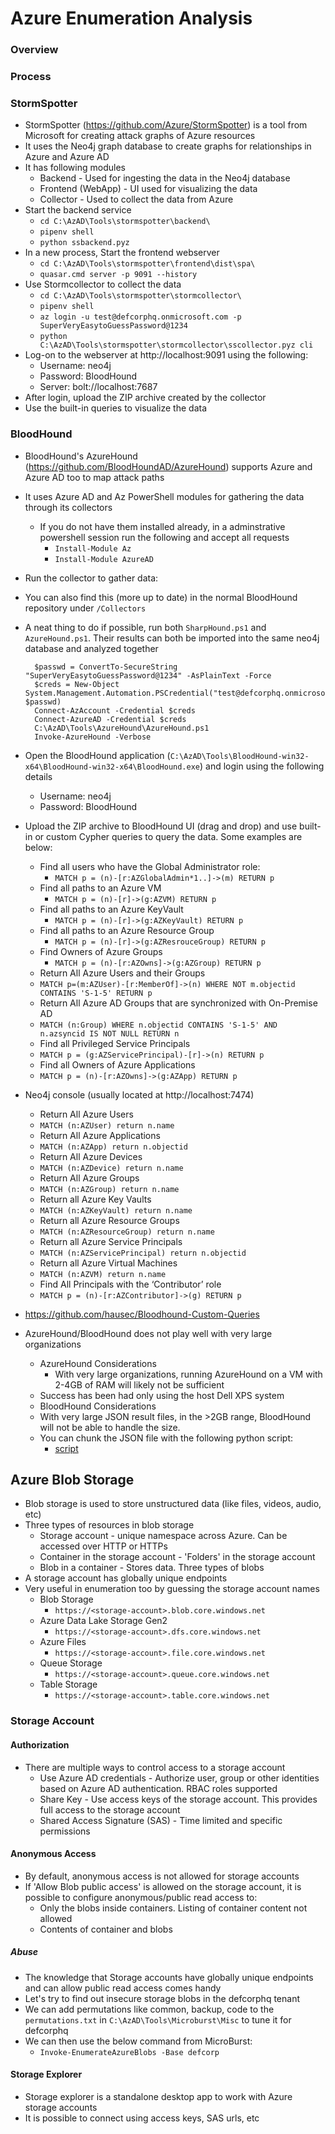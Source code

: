 <!---------------------------------------------------------------------------------
Copyright: (c) BLS OPS LLC.
This program is free software: you can redistribute it and/or modify
it under the terms of the GNU General Public License as published by
the Free Software Foundation, version 3.
This program is distributed in the hope that it will be useful,
but WITHOUT ANY WARRANTY; without even the implied warranty of
MERCHANTABILITY or FITNESS FOR A PARTICULAR PURPOSE. See the
GNU General Public License for more details.
You should have received a copy of the GNU General Public License
along with this program. If not, see <https://www.gnu.org/licenses/>.
--------------------------------------------------------------------------------->
# Azure Enumeration Analysis

### Overview

### Process

### StormSpotter

* StormSpotter (https://github.com/Azure/StormSpotter) is a tool from Microsoft for creating attack graphs of Azure resources
* It uses the Neo4j graph database to create graphs for relationships in Azure and Azure AD
* It has following modules
	* Backend - Used for ingesting the data in the Neo4j database
	* Frontend (WebApp) - UI used for visualizing the data
	* Collector - Used to collect the data from Azure
* Start the backend service
	* `cd C:\AzAD\Tools\stormspotter\backend\`
	* `pipenv shell`
	* `python ssbackend.pyz`
* In a new process, Start the frontend webserver
	* `cd C:\AzAD\Tools\stormspotter\frontend\dist\spa\`
	* `quasar.cmd server -p 9091 --history`
* Use Stormcollector to collect the data
	* `cd C:\AzAD\Tools\stormspotter\stormcollector\`
	* `pipenv shell`
	* `az login -u test@defcorphq.onmicrosoft.com -p SuperVeryEasytoGuessPassword@1234`
	* `python C:\AzAD\Tools\stormspotter\stormcollector\sscollector.pyz cli`
* Log-on to the webserver at http://localhost:9091 using the following:
	* Username: neo4j
	* Password: BloodHound
	* Server: bolt://localhost:7687
* After login, upload the ZIP archive created by the collector
* Use the built-in queries to visualize the data

### BloodHound

* BloodHound's AzureHound (https://github.com/BloodHoundAD/AzureHound) supports Azure and Azure AD too to map attack paths
* It uses Azure AD and Az PowerShell modules for gathering the data through its collectors
	* If you do not have them installed already, in a adminstrative powershell session run the following and accept all requests
		* `Install-Module Az`
		* `Install-Module AzureAD`
* Run the collector to gather data:
* You can also find this (more up to date) in the normal BloodHound repository under `/Collectors`
* A neat thing to do if possible, run both `SharpHound.ps1` and `AzureHound.ps1`. Their results can both be imported into the same neo4j database and analyzed together

		$passwd = ConvertTo-SecureString "SuperVeryEasytoGuessPassword@1234" -AsPlainText -Force
		$creds = New-Object System.Management.Automation.PSCredential("test@defcorphq.onmicrosoft.com", $passwd)
		Connect-AzAccount -Credential $creds
		Connect-AzureAD -Credential $creds
		C:\AzAD\Tools\AzureHound\AzureHound.ps1
		Invoke-AzureHound -Verbose


* Open the BloodHound application (`C:\AzAD\Tools\BloodHound-win32-x64\BloodHound-win32-x64\BloodHound.exe`) and login using the following details
	* Username: neo4j
	* Password: BloodHound
* Upload the ZIP archive to BloodHound UI (drag and drop) and use built-in or custom Cypher queries to query the data. Some examples are below:
	* Find all users who have the Global Administrator role:
		* `MATCH p = (n)-[r:AZGlobalAdmin*1..]->(m) RETURN p`
	* Find all paths to an Azure VM
		* `MATCH p = (n)-[r]->(g:AZVM) RETURN p`
	* Find all paths to an Azure KeyVault
		* `MATCH p = (n)-[r]->(g:AZKeyVault) RETURN p`
	* Find all paths to an Azure Resource Group
		* `MATCH p = (n)-[r]->(g:AZResrouceGroup) RETURN p`
	* Find Owners of Azure Groups
		* `MATCH p = (n)-[r:AZOwns]->(g:AZGroup) RETURN p`
	* Return All Azure Users and their Groups
	* `MATCH p=(m:AZUser)-[r:MemberOf]->(n) WHERE NOT m.objectid CONTAINS 'S-1-5' RETURN p`
	* Return All Azure AD Groups that are synchronized with On-Premise AD
	* `MATCH (n:Group) WHERE n.objectid CONTAINS 'S-1-5' AND n.azsyncid IS NOT NULL RETURN n`
	* Find all Privileged Service Principals
	* `MATCH p = (g:AZServicePrincipal)-[r]->(n) RETURN p`
	* Find all Owners of Azure Applications
	* `MATCH p = (n)-[r:AZOwns]->(g:AZApp) RETURN p`
* Neo4j console (usually located at http://localhost:7474)
	* Return All Azure Users
	* `MATCH (n:AZUser) return n.name`
	* Return All Azure Applications
	* `MATCH (n:AZApp) return n.objectid`
	* Return All Azure Devices
	* `MATCH (n:AZDevice) return n.name`
	* Return All Azure Groups
	* `MATCH (n:AZGroup) return n.name`
	* Return all Azure Key Vaults
	* `MATCH (n:AZKeyVault) return n.name`
	* Return all Azure Resource Groups
	* `MATCH (n:AZResourceGroup) return n.name`
	* Return all Azure Service Principals
	* `MATCH (n:AZServicePrincipal) return n.objectid`
	* Return all Azure Virtual Machines
	* `MATCH (n:AZVM) return n.name`
	* Find All Principals with the ‘Contributor’ role
	* `MATCH p = (n)-[r:AZContributor]->(g) RETURN p`
* https://github.com/hausec/Bloodhound-Custom-Queries
* AzureHound/BloodHound does not play well with very large organizations
	* AzureHound Considerations
		* With very large organizations, running AzureHound on a VM with 2-4GB of RAM will likely not be sufficient
	* Success has been had only using the host Dell XPS system
	* BloodHound Considerations
	* With very large JSON result files, in the >2GB range, BloodHound will not be able to handle the size.
	* You can chunk the JSON file with the following python script:
		* [script](Testaments_and_Books/Redvelations/Cloud/Azure/scripts/Azurehound-Bloodhound-JSON-Chunking.py)

## Azure Blob Storage

* Blob storage is used to store unstructured data (like files, videos, audio, etc)
* Three types of resources in blob storage
	* Storage account - unique namespace across Azure. Can be accessed over HTTP or HTTPs
	* Container in the storage account - 'Folders' in the storage account
	* Blob in a container - Stores data. Three types of blobs
* A storage account has globally unique endpoints
* Very useful in enumeration too by guessing the storage account names
	* Blob Storage
		* `https://<storage-account>.blob.core.windows.net`
	* Azure Data Lake Storage Gen2
		* `https://<storage-account>.dfs.core.windows.net`
	* Azure Files
		* `https://<storage-account>.file.core.windows.net`
	* Queue Storage
		* `https://<storage-account>.queue.core.windows.net`
	* Table Storage
		* `https://<storage-account>.table.core.windows.net`

### Storage Account

#### Authorization

* There are multiple ways to control access to a storage account
	* Use Azure AD credentials - Authorize user, group or other identities based on Azure AD authentication. RBAC roles supported
	* Share Key - Use access keys of the storage account. This provides full access to the storage account
	* Shared Access Signature (SAS) - Time limited and specific permissions

#### Anonymous Access

* By default, anonymous access is not allowed for storage accounts
* If 'Allow Blob public access' is allowed on the storage account, it is possible to configure anonymous/public read access to:
	* Only the blobs inside containers. Listing of container content not allowed
	* Contents of container and blobs

##### Abuse

* The knowledge that Storage accounts have globally unique endpoints and can allow public read access comes handy
* Let's try to find out insecure storage blobs in the defcorphq tenant
* We can add permutations like common, backup, code to the `permutations.txt` in `C:\AzAD\Tools\Microburst\Misc` to tune it for defcorphq
* We can then use the below command from MicroBurst:
	* `Invoke-EnumerateAzureBlobs -Base defcorp`

#### Storage Explorer

* Storage explorer is a standalone desktop app to work with Azure storage accounts
* It is possible to connect using access keys, SAS urls, etc